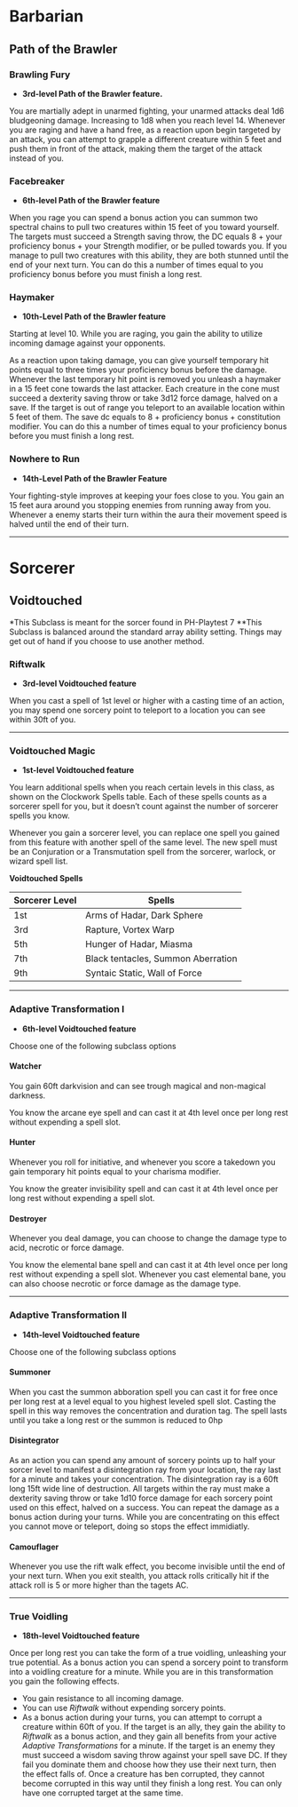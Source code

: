 # Barbarian

## Path of the Brawler

### Brawling Fury
- **3rd-level Path of the Brawler feature.**

You are martially adept in unarmed fighting, your unarmed attacks deal 1d6 bludgeoning damage. Increasing to 1d8 when you reach level 14. 
Whenever you are raging and have a hand free, as a reaction upon begin targeted by an attack, you can attempt to grapple a different creature within 5 feet and push them in front of the attack, making them the target of the attack instead of you. 

### Facebreaker
- **6th-level Path of the Brawler feature**

When you rage you can spend a bonus action you can summon two spectral chains to pull two creatures within 15 feet of you toward yourself. The targets must succeed a Strength saving throw, the DC equals 8 + your proficiency bonus + your Strength modifier, or be pulled towards you. If you manage to pull two creatures with this ability, they are both stunned until the end of your next turn. You can do this a number of times equal to you proficiency bonus before you must finish a long rest. 

### Haymaker
- **10th-Level Path of the Brawler feature**

Starting at level 10. While you are raging, you gain the ability to utilize incoming damage against your opponents.

As a reaction upon taking damage, you can give yourself temporary hit points equal to three times your proficiency bonus before the damage. Whenever the last temporary hit point is removed you unleash a haymaker in a 15 feet cone towards the last attacker. Each creature in the cone must succeed a dexterity saving throw or take 3d12 force damage, halved on a save. If the target is out of range you teleport to an available location within 5 feet of them. The save dc equals to 8 + proficiency bonus + constitution modifier. You can do this a number of times equal to your proficiency bonus before you must finish a long rest. 

### Nowhere to Run
- **14th-Level Path of the Brawler Feature**

Your fighting-style improves at keeping your foes close to you. You gain an 15 feet aura around you stopping enemies from running away from you. Whenever a enemy starts their turn within the aura their movement speed is halved until the end of their turn. 

---

# Sorcerer

## Voidtouched

*This Subclass is meant for the sorcer found in PH-Playtest 7
**This Subclass is balanced around the standard array ability setting. Things may get out of hand if you choose to use another method.

### Riftwalk
- **3rd-level Voidtouched feature**

When you cast a spell of 1st level or higher with a casting time of an action, you may spend one sorcery point to teleport to a location you can see within 30ft of you. 

---

### Voidtouched Magic
- **1st-level Voidtouched feature**

You learn additional spells when you reach certain levels in this class, as shown on the Clockwork Spells table. Each of these spells counts as a sorcerer spell for you, but it doesn’t count against the number of sorcerer spells you know.

Whenever you gain a sorcerer level, you can replace one spell you gained from this feature with another spell of the same level. The new spell must be an Conjuration or a Transmutation spell from the sorcerer, warlock, or wizard spell list.

**Voidtouched Spells**

|Sorcerer Level|Spells|
|---|---|
|1st|Arms of Hadar, Dark Sphere|
|3rd|Rapture, Vortex Warp|
|5th|Hunger of Hadar, Miasma|
|7th|Black tentacles, Summon Aberration|
|9th|Syntaic Static, Wall of Force|

---

### Adaptive Transformation I
- **6th-level Voidtouched feature**

Choose one of the following subclass options

#### Watcher

You gain 60ft darkvision and can see trough magical and non-magical darkness. 

You know the arcane eye spell and can cast it at 4th level once per long rest without expending a spell slot.

#### Hunter

Whenever you roll for initiative, and whenever you score a takedown you gain temporary hit points equal to your charisma modifier.

You know the greater invisibility spell and can cast it at 4th level once per long rest without expending a spell slot.

#### Destroyer 

Whenever you deal damage, you can choose to change the damage type to acid, necrotic or force damage. 

You know the elemental bane spell and can cast it at 4th level once per long rest without expending a spell slot. Whenever you cast elemental bane, you can also choose necrotic or force damage as the damage type. 

---

### Adaptive Transformation II
- **14th-level Voidtouched feature**

Choose one of the following subclass options 

#### Summoner

When you cast the summon abboration spell you can cast it for free once per long rest at a level equal to you highest leveled spell slot. Casting the spell in this way removes the concentration and duration tag. The spell lasts until you take a long rest or the summon is reduced to 0hp

#### Disintegrator

As an action you can spend any amount of sorcery points up to half your sorcer level to manifest a disintegration ray from your location, the ray last for a minute and takes your concentration. The disintegration ray is a 60ft long 15ft wide line of destruction. All targets within the ray must make a dexterity saving throw or take 1d10 force damage for each sorcery point used on this effect, halved on a success. You can repeat the damage as a bonus action during your turns. While you are concentrating on this effect you cannot move or teleport, doing so stops the effect immidiatly. 

#### Camouflager

Whenever you use the rift walk effect, you become invisible until the end of your next turn. When you exit stealth, you attack rolls critically hit if the attack roll is 5 or more higher than the tagets AC. 

---

### True Voidling
- **18th-level Voidtouched feature**

Once per long rest you can take the form of a true voidling, unleashing your true potential. As a bonus action you can spend a sorcery point to transform into a voidling creature for a minute. While you are in this transformation you gain the following effects. 
- You gain resistance to all incoming damage.
- You can use _Riftwalk_ without expending sorcery points. 
- As a bonus action during your turns, you can attempt to corrupt a creature within 60ft of you. If the target is an ally, they gain the ability to _Riftwalk_ as a bonus action, and they gain all benefits from your active _Adaptive Transformations_ for a minute. If the target is an enemy they must succeed a wisdom saving throw against your spell save DC. If they fail you dominate them and choose how they use their next turn, then the effect falls of. Once a creature has ben corrupted, they cannot become corrupted in this way until they finish a long rest. You can only have one corrupted target at the same time. 
